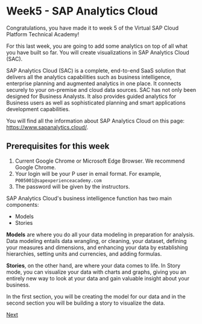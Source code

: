 # Week5 - SAP Analytics Cloud

Congratulations, you have made it to week 5 of the Virtual SAP Cloud Platform Technical Academy!

For this last week, you are going to add some analytics on top of all what you have built so far. 
You will create visualizations in SAP Analytics Cloud (SAC).

SAP Analytics Cloud (SAC) is a complete, end-to-end SaaS solution that delivers all the analytics 
capabilities such as business intelligence, enterprise planning and augmented analytics in one place. 
It connects securely to your on-premise and cloud data sources. SAC has not only been designed for Business 
Analysts. It also provides guided analytics for Business users as well as sophisticated planning and smart 
applications development capabilities.

You will find all the information about SAP Analytics Cloud on this page: https://www.sapanalytics.cloud/.

## Prerequisites for this week
1.	Current Google Chrome or Microsoft Edge Browser. We recommend Google Chrome.
2.	Your login will be your P user in email format. For example, ``P005001@sapexperienceacademy.com``
3.	The password will be given by the instructors. 


SAP Analytics Cloud's business intelligence function has two main components:
- Models
- Stories

**Models** are where you do all your data modeling in preparation for analysis. Data modeling entails data wrangling, or cleaning, your dataset, defining your measures and dimensions, and enhancing your data by establishing hierarchies, setting units and currencies, and adding formulas.

**Stories**, on the other hand, are where your data comes to life. In Story mode, you can visualize your data with charts and graphs, giving you an entirely new way to look at your data and gain valuable insight about your business.

In the first section, you will be creating the model for our data and in the second section you will be building a story to visualize the data.

[Next](SAC-Modeling-Part1.md)
